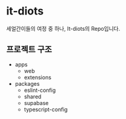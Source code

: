 # it-diots

세얼간이들의 여정 중 하나, It-diots의 Repo입니다.

## 프로젝트 구조

- apps
  - web
  - extensions
- packages
  - eslint-config
  - shared
  - supabase
  - typescript-config
